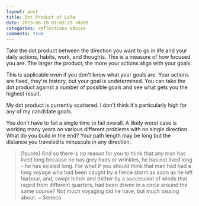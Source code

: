 ```yaml
---
layout: post
title: Dot Product of Life
date: 2023-06-10 01:03:29 +0200
categories: reflections advice
comments: true
---
```


Take the dot product between the direction you want to go in life and your daily actions, habits, work, and thoughts. This is a measure of how focused you are. The larger the product, the more your actions align with your goals.

This is applicable even if you don't know what your goals are. Your actions are fixed, they're history, but your goal is undetermined. You can take the dot product against a number of possible goals and see what gets you the highest result.

My dot product is currently scattered. I don't think it's particularly high for any of my candidate goals.

You don't have to fail a single time to fail overall. A likely worst case is working many years on various different problems with no single direction. What do you build in the end? Your path length may be long but the distance you traveled is minuscule in any direction.

> [!quote]
> And so there is no reason for you
> to think that any man has lived
> long because he has grey hairs or
> wrinkles, he has not lived long - he
> has existed long. For what if you
> should think that man had had a
> long voyage who had been caught
> by a fierce storm as soon as he
> left harbour, and, swept hither and
> thither by a succession of winds that
> raged from different quarters, had
> been driven in a circle around the
> same course? Not much voyaging
> did he have, but much tossing
> about.
> ~ Seneca
